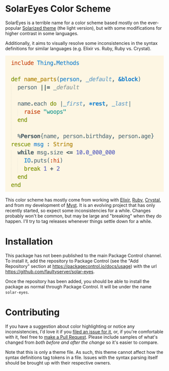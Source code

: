 # SolarEyes Color Scheme

SolarEyes is a terrible name for a color scheme based mostly on the ever-popular [Solarized theme](http://ethanschoonover.com/solarized) (the light version), but with some modifications for higher contrast in some languages.

Additionally, it aims to visually resolve some inconsistencies in the syntax definitions for similar languages (e.g. Elixir vs. Ruby, Ruby vs. Crystal).

![SolarEyes color scheme sample](/res/sample.png?raw=true "SolarEyes Color Scheme Sample")

This color scheme has mostly come from working with [Elixir](https://elixir-lang.org), [Ruby](https://ruby-lang.org), [Crystal](https://crystal-lang.org), and from my development of [Myst](https://github.com/myst-lang/myst). It is an evolving project that has only recently started, so expect some inconsistencies for a while. Changes probably won't be common, but may be large and "breaking" when they do happen. I'll try to tag releases whenever things settle down for a while.

# Installation

This package has not been published to the main Package Control channel. To install it, add the repository to Package Control (see the "Add Repository" section at https://packagecontrol.io/docs/usage) with the url https://github.com/faultyserver/solar-eyes.

Once the repository has been added, you should be able to install the package as normal through Package Control. It will be under the name `solar-eyes`.


# Contributing

If you have a suggestion about color highlighting or notice any inconsistencies, I'd love it if you [filed an issue for it](https://github.com/faultyserver/solar-eyes/issues/new), or, if you're comfortable with it, feel free to [make a Pull Request](https://github.com/faultyserver/solar-eyes/pulls/new). Please include samples of what's changed from _both before and after the change_ so it's easier to compare.

Note that this is only a theme file. As such, this theme cannot affect how the syntax definitions tag tokens in a file. Issues with the syntax parsing itself should be brought up with their respective owners.
